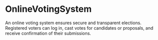 # OnlineVotingSystem
An online voting system ensures secure and transparent elections. Registered voters can log in,  cast votes for candidates or proposals, and receive confirmation of their submissions.
